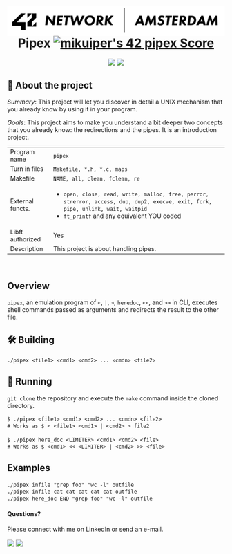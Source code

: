<p align="center" style="margin-bottom: 0px !important;">
  <img width="600" src="https://github.com/mithraskuipers/mithraskuipers/blob/master/readme_srcs/42/logo.png?raw=true" alt="42_Network_Amsterdam" align="center"> </p>
<h1 align="center" style="margin-top: 0px;">Pipex <a href="https://github.com/mithraskuipers"><img src="https://badge42.vercel.app/api/v2/cl483ajsd008309l6suq9l256/project/2469384" alt="mikuiper's 42 pipex Score" /></a>
</h1>

<p align="center" style="margin-top: 0px;">
<img src="https://forthebadge.com/images/badges/made-with-c.svg"/>
<img src="https://forthebadge.com/images/badges/built-with-love.svg"/>
</p>

## :book: About the project

<em>Summary</em>: This project will let you discover in detail a UNIX mechanism that you already know by using it in your program.

<em>Goals</em>: This project aims to make you understand a bit deeper two concepts that you already know: the redirections and the pipes. It is an introduction project.

<table>
<tbody>
<tr>
<td>Program name</td>
<td><code>pipex</code></td>
</tr>
<tr>
<td>Turn in files</td>
<td><code>Makefile, *.h, *.c, maps</code></td>
</tr>
<tr>
<td>Makefile</td>
  <td><code>NAME, all, clean, fclean, re</code></td>
</tr>
<tr>
<td>External functs.</td>
<td>
<ul style=“list-style-type:square”>
<li><code>open, close, read, write, malloc, free, perror, strerror, access, dup, dup2, execve, exit, fork, pipe, unlink, wait, waitpid</code></li>
<li><code>ft_printf</code> and any equivalent YOU coded
</li>
</ul>
</td>
</tr>
<tr>
<td>Libft authorized</td>
<td>Yes</td>
</tr>
<tr>
<td>Description</td>
<td>This project is about handling pipes.</td>
</tr>
</tbody>
</table>
<p>&nbsp;</p>


## Overview
`pipex`, an emulation program of  `<`, `|`, `>`, `heredoc`, `<<`, and `>>` in CLI, executes shell commands passed as arguments and redirects the result to the other file.

## :hammer_and_wrench: Building
`./pipex <file1> <cmd1> <cmd2> ... <cmdn> <file2>`

## :runner: Running
`git clone` the repository and execute the `make` command inside the cloned directory.

```shell
$ ./pipex <file1> <cmd1> <cmd2> ... <cmdn> <file2>
# Works as $ < <file1> <cmd1> | <cmd2> > file2

$ ./pipex here_doc <LIMITER> <cmd1> <cmd2> <file>
# Works as $ <cmd1> << <LIMITER> | <cmd2> >> <file>
```

## Examples
```shell
./pipex infile "grep foo" "wc -l" outfile
./pipex infile cat cat cat cat cat outfile
./pipex here_doc END "grep foo" "wc -l" outfile
```

#### Questions?
Please connect with me on LinkedIn or send an e-mail.

<a href="https://www.linkedin.com/in/mithraskuipers/"><img align=center src="https://img.shields.io/badge/LinkedIn-0077B5?style=for-the-badge&logo=linkedin&logoColor=white" /></a>
<a href="mailto:mithraskuipers@gmail.com"><img align=center src="https://img.shields.io/badge/Gmail-D14836?style=for-the-badge&logo=gmail&logoColor=white" /></a>
